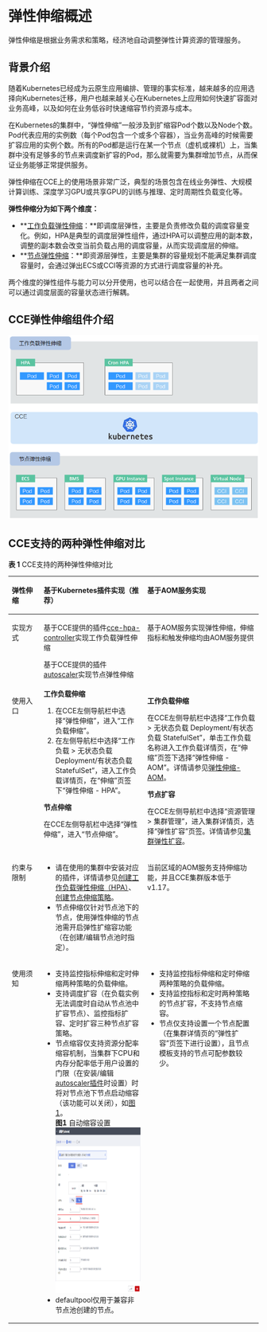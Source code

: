 # 弹性伸缩概述<a name="cce_01_0279"></a>

弹性伸缩是根据业务需求和策略，经济地自动调整弹性计算资源的管理服务。

## 背景介绍<a name="section13921711133718"></a>

随着Kubernetes已经成为云原生应用编排、管理的事实标准，越来越多的应用选择向Kubernetes迁移，用户也越来越关心在Kubernetes上应用如何快速扩容面对业务高峰，以及如何在业务低谷时快速缩容节约资源与成本。

在Kubernetes的集群中，“弹性伸缩”一般涉及到扩缩容Pod个数以及Node个数。Pod代表应用的实例数（每个Pod包含一个或多个容器），当业务高峰的时候需要扩容应用的实例个数。所有的Pod都是运行在某一个节点（虚机或裸机）上，当集群中没有足够多的节点来调度新扩容的Pod，那么就需要为集群增加节点，从而保证业务能够正常提供服务。

弹性伸缩在CCE上的使用场景非常广泛，典型的场景包含在线业务弹性、大规模计算训练、深度学习GPU或共享GPU的训练与推理、定时周期性负载变化等。

**弹性伸缩分为如下两个维度：**

-   **[工作负载弹性伸缩](工作负载伸缩原理.md)：**即调度层弹性，主要是负责修改负载的调度容量变化。例如，HPA是典型的调度层弹性组件，通过HPA可以调整应用的副本数，调整的副本数会改变当前负载占用的调度容量，从而实现调度层的伸缩。
-   **[节点弹性伸缩](节点伸缩原理.md)：**即资源层弹性，主要是集群的容量规划不能满足集群调度容量时，会通过弹出ECS或CCI等资源的方式进行调度容量的补充。

两个维度的弹性组件与能力可以分开使用，也可以结合在一起使用，并且两者之间可以通过调度层面的容量状态进行解耦。

## CCE弹性伸缩组件介绍<a name="section17204104010413"></a>

![](figures/zh-cn_image_0000001136501577.png)

## CCE支持的两种弹性伸缩对比<a name="section16904357946"></a>

**表 1**  CCE支持的两种弹性伸缩对比

<a name="table11137271410"></a>
<table><thead align="left"><tr id="row13114122717420"><th class="cellrowborder" valign="top" width="12.711271127112711%" id="mcps1.2.4.1.1"><p id="p6114112718412"><a name="p6114112718412"></a><a name="p6114112718412"></a>弹性伸缩</p>
</th>
<th class="cellrowborder" valign="top" width="41.42414241424143%" id="mcps1.2.4.1.2"><p id="p131149271419"><a name="p131149271419"></a><a name="p131149271419"></a>基于Kubernetes插件实现<strong id="b3302558194916"><a name="b3302558194916"></a><a name="b3302558194916"></a>（推荐）</strong></p>
</th>
<th class="cellrowborder" valign="top" width="45.86458645864587%" id="mcps1.2.4.1.3"><p id="p14114727144"><a name="p14114727144"></a><a name="p14114727144"></a>基于AOM服务实现</p>
</th>
</tr>
</thead>
<tbody><tr id="row611414278412"><td class="cellrowborder" valign="top" width="12.711271127112711%" headers="mcps1.2.4.1.1 "><p id="p9114162714417"><a name="p9114162714417"></a><a name="p9114162714417"></a>实现方式</p>
</td>
<td class="cellrowborder" valign="top" width="41.42414241424143%" headers="mcps1.2.4.1.2 "><p id="p191142279412"><a name="p191142279412"></a><a name="p191142279412"></a>基于CCE提供的插件<a href="cce-hpa-controller.md">cce-hpa-controller</a>实现工作负载弹性伸缩</p>
<p id="p12854132911386"><a name="p12854132911386"></a><a name="p12854132911386"></a>基于CCE提供的插件<a href="autoscaler.md">autoscaler</a>实现节点弹性伸缩</p>
</td>
<td class="cellrowborder" valign="top" width="45.86458645864587%" headers="mcps1.2.4.1.3 "><p id="p1211412272040"><a name="p1211412272040"></a><a name="p1211412272040"></a>基于AOM服务实现弹性伸缩，伸缩指标和触发伸缩均由AOM服务提供</p>
</td>
</tr>
<tr id="row11114102715414"><td class="cellrowborder" valign="top" width="12.711271127112711%" headers="mcps1.2.4.1.1 "><p id="p101149271040"><a name="p101149271040"></a><a name="p101149271040"></a>使用入口</p>
</td>
<td class="cellrowborder" valign="top" width="41.42414241424143%" headers="mcps1.2.4.1.2 "><div class="p" id="p2949343114117"><a name="p2949343114117"></a><a name="p2949343114117"></a><strong id="b11471102429"><a name="b11471102429"></a><a name="b11471102429"></a>工作负载伸缩</strong><a name="ol61643409413"></a><a name="ol61643409413"></a><ol id="ol61643409413"><li>在CCE左侧导航栏中选择“弹性伸缩”，进入“工作负载伸缩”。</li><li>在左侧导航栏中选择“工作负载 &gt; 无状态负载 Deployment/有状态负载 StatefulSet”，进入工作负载详情页，在“伸缩”页签下“弹性伸缩 - HPA”。</li></ol>
</div>
<p id="p151184634115"><a name="p151184634115"></a><a name="p151184634115"></a><strong id="b039671294218"><a name="b039671294218"></a><a name="b039671294218"></a>节点伸缩</strong></p>
<p id="p21648409413"><a name="p21648409413"></a><a name="p21648409413"></a>在CCE左侧导航栏中选择“弹性伸缩”，进入“节点伸缩”。</p>
</td>
<td class="cellrowborder" valign="top" width="45.86458645864587%" headers="mcps1.2.4.1.3 "><p id="p560823718427"><a name="p560823718427"></a><a name="p560823718427"></a><strong id="b14723164816427"><a name="b14723164816427"></a><a name="b14723164816427"></a>工作负载伸缩</strong></p>
<p id="p4387103110427"><a name="p4387103110427"></a><a name="p4387103110427"></a>在CCE左侧导航栏中选择“工作负载 &gt; 无状态负载 Deployment/有状态负载 StatefulSet”，单击工作负载名称进入工作负载详情页，在“伸缩”页签下选择“弹性伸缩 - AOM”。详情请参见<a href="工作负载弹性伸缩.md#section1656965814562">弹性伸缩-AOM</a>。</p>
<p id="p1778120396425"><a name="p1778120396425"></a><a name="p1778120396425"></a><strong id="b17954650144219"><a name="b17954650144219"></a><a name="b17954650144219"></a>节点扩容</strong></p>
<p id="p136261435144219"><a name="p136261435144219"></a><a name="p136261435144219"></a>在CCE左侧导航栏中选择“资源管理 &gt; 集群管理”，进入集群详情页，选择“弹性扩容”页签。详情请参见<a href="集群弹性扩容.md">集群弹性扩容</a>。</p>
</td>
</tr>
<tr id="row1111417271947"><td class="cellrowborder" valign="top" width="12.711271127112711%" headers="mcps1.2.4.1.1 "><p id="p31144271142"><a name="p31144271142"></a><a name="p31144271142"></a>约束与限制</p>
</td>
<td class="cellrowborder" valign="top" width="41.42414241424143%" headers="mcps1.2.4.1.2 "><a name="ul155428331438"></a><a name="ul155428331438"></a><ul id="ul155428331438"><li>请在使用的集群中安装对应的插件，详情请参见<a href="创建工作负载弹性伸缩（HPA）.md">创建工作负载弹性伸缩（HPA）</a>、<a href="创建节点伸缩策略.md">创建节点伸缩策略</a>。</li><li>节点伸缩仅针对节点池下的节点，使用弹性伸缩的节点池需开启弹性扩缩容功能（在创建/编辑节点池时指定）。</li></ul>
</td>
<td class="cellrowborder" valign="top" width="45.86458645864587%" headers="mcps1.2.4.1.3 "><p id="p151149270417"><a name="p151149270417"></a><a name="p151149270417"></a>当前区域的AOM服务支持伸缩功能，并且CCE集群版本低于v1.17。</p>
</td>
</tr>
<tr id="row211442711410"><td class="cellrowborder" valign="top" width="12.711271127112711%" headers="mcps1.2.4.1.1 "><p id="p311415271643"><a name="p311415271643"></a><a name="p311415271643"></a>使用须知</p>
</td>
<td class="cellrowborder" valign="top" width="41.42414241424143%" headers="mcps1.2.4.1.2 "><a name="ul132631626183014"></a><a name="ul132631626183014"></a><ul id="ul132631626183014"><li>支持监控指标伸缩和定时伸缩两种策略的负载伸缩。</li><li>支持调度扩容（在负载实例无法调度时自动从节点池中扩容节点）、监控指标扩容、定时扩容三种节点扩容策略。</li><li>节点缩容仅支持资源分配率缩容机制，当集群下CPU和内存分配率低于用户设置的门限（在安装/编辑<a href="autoscaler.md">autoscaler插件</a>时设置）时将对节点池下节点启动缩容（该功能可以关闭），如<a href="#fig9643195391116">图1</a>。<div class="fignone" id="fig9643195391116"><a name="fig9643195391116"></a><a name="fig9643195391116"></a><span class="figcap"><b>图1 </b>自动缩容设置</span><br><a name="image195513018118"></a><a name="image195513018118"></a><span><img id="image195513018118" src="figures/自动缩容设置.png" width="469.49" height="332.505852"></span></div>
</li><li>defaultpool仅用于兼容非节点池创建的节点。</li></ul>
</td>
<td class="cellrowborder" valign="top" width="45.86458645864587%" headers="mcps1.2.4.1.3 "><a name="ul198091297311"></a><a name="ul198091297311"></a><ul id="ul198091297311"><li>支持监控指标伸缩和定时伸缩两种策略的负载伸缩。</li><li>支持监控指标和定时两种策略的节点扩容，不支持节点缩容。</li><li>节点仅支持设置一个节点配置（在集群详情页的“弹性扩容”页签下进行设置），且节点模板支持的节点可配参数较少。</li></ul>
</td>
</tr>
</tbody>
</table>

